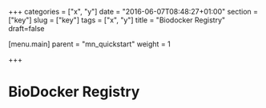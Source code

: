 +++
categories = ["x", "y"]
date = "2016-06-07T08:48:27+01:00"
section = ["key"]
slug = ["key"]
tags = ["x", "y"]
title = "Biodocker Registry"
draft=false

[menu.main]
	parent = "mn_quickstart"
	weight = 1

+++

# BioDocker Registry

